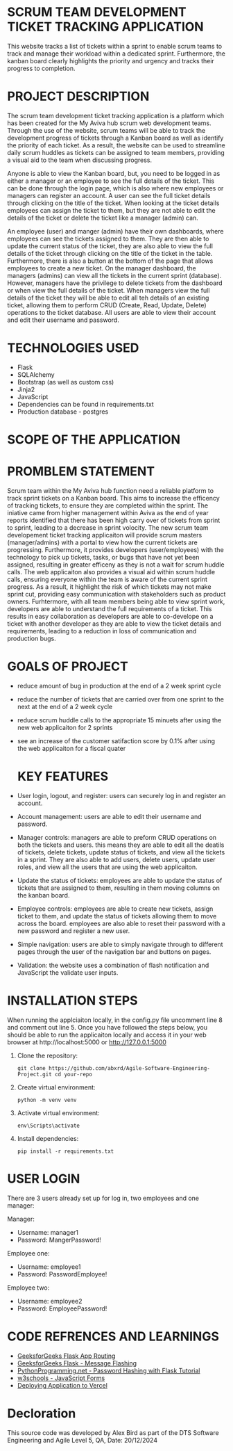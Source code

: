 # SCRUM TEAM DEVELOPMENT TICKET TRACKING APPLICATION

This website tracks a list of tickets within a sprint to enable scrum teams to track and manage their workload within a
dedicated sprint. Furthermore, the kanban board clearly highlights the priority and urgency and tracks their progress to
completion.

# PROJECT DESCRIPTION
The scrum team development ticket tracking application is a platform which has been created for the My Aviva hub scrum
web development teams. Through the use of the website, scrum teams will be able to track the development progress of
tickets through a Kanban board as well as identify the priority of each ticket. As a result, the website can be used to
streamline daily scrum huddles as tickets can be assigned to team members, providing a visual aid to the team when
discussing progress.

Anyone is able to view the Kanban board, but, you need to be logged in as either a manager or an employee to see the full
details of the ticket. This can be done through the login page, which is also where new employees or managers can register
an account. A user can see the full ticket details through clicking on the title of the ticket. When looking at the ticket
details employees can assign the ticket to them, but they are not able to edit the details of the ticket or delete the
ticket like a manager (admin) can.

An employee (user) and manger (admin) have their own dashboards, where employees can see the tickets assigned to them.
They are then able to update the current status of the ticket, they are also able to view the full details of the
ticket through clicking on the title of the ticket in the table. Furthermore, there is also a button at the bottom of
the page that allows employees to create a new ticket. On the manager dashboard, the managers (admins) can view all
the tickets in the current sprint (database). However, managers have the privilege to delete tickets from the dashboard
or when view the full details of the ticket. When managers view the full details of the ticket they will be able to edit
all teh details of an existing ticket, allowing them to perform CRUD (Create, Read, Update, Delete) operations to the ticket
database. All users are able to view their account and edit their username and password.


# TECHNOLOGIES USED
- Flask
- SQLAlchemy
- Bootstrap (as well as custom css)
- Jinja2
- JavaScript
- Dependencies can be found in requirements.txt
- Production database - postgres

# SCOPE OF THE APPLICATION 

# PROMBLEM STATEMENT 
Scrum team within the My Aviva hub function need a reliable platform to track sprint tickets on a Kanban board. This aims to increase the efficency of tracking tickets, to ensure they are completed within the sprint. The iniative came from higher management within Aviva as the end of year reports identified that there has been high carry over of tickets from sprint to sprint, leading to a decrease in sprint volocity. The new scrum team developement ticket tracking applicaiton will provide scrum masters (manager/admins) with a portal to view how the current tickets are progressing. Furthermore, it provides developers (user/employees) with the technology to pick up tickets, tasks, or bugs that have not yet been assigned, resulting in greater efficeny as they is not a wait for scrum huddle calls. The web applicaiton also provides a visual aid within scrum huddle calls, ensuring everyone within the team is aware of the current sprint progress. As a result, it highlight the risk of which tickets may not make sprint cut, providing easy communication with stakeholders such as product owners. Furhtermore, with all team members being able to view sprint work, developers are able to understand the full requirements of a ticket. This results in easy collaboration as developers are able to co-develope on a ticket with another developer as they are able to view the ticket details and requirements, leading to a reduction in loss of communication and production bugs. 

# GOALS OF PROJECT 
- reduce amount of bug in production at the end of a 2 week sprint cycle
- reduce the number of tickets that are carried over from one sprint to the next at the end of a 2 week cycle
- reduce scrum huddle calls to the appropriate 15 minuets after using the new web applicaiton for 2 sprints
- see an increase of the customer satifaction score by 0.1% after using the web applicaiton for a fiscal quater

  # KEY FEATURES
- User login, logout, and register: users can securely log in and register an account.

- Account management: users are able to edit their username and password.

- Manager controls: managers are able to preform CRUD operations on both the tickets and users. this means they are able to edit all the deatils of tickets, delete tickets, update status of tickets, and view all the tickets in a sprint. They are also able to add users, delete users, update user roles, and view all the users that are using the web applicaiton. 

- Update the status of tickets: employees are able to update the status of tickets that are assigned to them, resulting
in them moving columns on the kanban board.

- Employee controls: employees are able to create new tickets, assign ticket to them, and update the status of tickets allowing them to move across the board. employees are also able to reset their password with a new password and register a new user.

- Simple navigation: users are able to simply navigate through to different pages through the user of the navigation bar
and buttons on pages.

- Validation: the website uses a combination of flash notification and JavaScript the validate user inputs.

# INSTALLATION STEPS
When running the applciaiton locally, in the config.py file uncomment line 8 and comment out line 5. Once you have followed the steps below, you should be able to run the applicaiton locally and access it in your web browser at http://localhost:5000 or http://127.0.0.1:5000

1. Clone the repository:
   
       git clone https://github.com/abxrd/Agile-Software-Engineering-Project.git cd your-repo
   
2. Create virtual environment:
   
       python -m venv venv
   
3. Activate virtual environment:

       env\Scripts\activate

4. Install dependencies:

       pip install -r requirements.txt

# USER LOGIN 
There are 3 users already set up for log in, two employees and one manager:

Manager:
- Username: manager1
- Password: MangerPassword!

Employee one:
- Username: employee1
- Password: PasswordEmployee!

Employee two:
- Username: employee2
- Password: EmployeePassword!

# CODE REFRENCES AND LEARNINGS 
- [GeeksforGeeks Flask App Routing](https://www.geeksforgeeks.org/flask-app-routing/)
- [GeeksforGeeks Flask - Message Flashing](https://www.geeksforgeeks.org/flask-message-flashing/)
- [PythonProgramming.net - Password Hashing with Flask Tutorial](https://pythonprogramming.net/password-hashing-flask-tutorial/)
- [w3schools - JavaScript Forms](https://www.w3schools.com/js/js_validation.asp)
- [Deploying Application to Vercel](https://www.youtube.com/watch?v=sbnU0VRRUqg)

# Decloration 
This source code was developed by Alex Bird as part of the DTS Software Engineering and Agile Level 5, QA, Date: 20/12/2024
